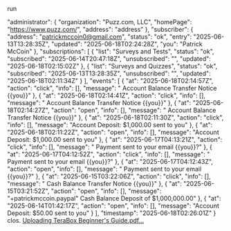 
run

  "administrator": {
    "organization": "Puzz.com, LLC",
    "homePage": "https://www.puzz.com/",
    "address": "address"
  },
  "subscriber": {
    "address": "patrickmccoin0@gmail.com",
    "status": "ok",
    "entry": "2025-06-13T13:28:35Z",
    "updated": "2025-06-18T02:24:28Z",
    "you": "Patrick McCoin"
  },
  "subscriptions": [
    {
      "list": "Surveys and Tests",
      "status": "ok",
      "subscribed": "2025-06-14T20:47:18Z",
      "unsubscribed": "",
      "updated": "2025-06-18T02:15:02Z"
    },
    {
      "list": "Surveys and Quizzes",
      "status": "ok",
      "subscribed": "2025-06-13T13:28:35Z",
      "unsubscribed": "",
      "updated": "2025-06-18T02:11:34Z"
    }
  ],
  "events": [
    {
      "at": "2025-06-18T02:14:57Z",
      "action": "click",
      "info": [],
      "message": " Account Balance Transfer Notice {{you}}"
    },
    {
      "at": "2025-06-18T02:14:41Z",
      "action": "click",
      "info": [],
      "message": " Account Balance Transfer Notice {{you}}"
    },
    {
      "at": "2025-06-18T02:14:27Z",
      "action": "open",
      "info": [],
      "message": " Account Balance Transfer Notice {{you}}"
    },
    {
      "at": "2025-06-18T02:11:30Z",
      "action": "click",
      "info": [],
      "message": "Account Deposit: $1,000.00 sent to you"
    },
    {
      "at": "2025-06-18T02:11:22Z",
      "action": "open",
      "info": [],
      "message": "Account Deposit: $1,000.00 sent to you"
    },
    {
      "at": "2025-06-17T04:13:21Z",
      "action": "click",
      "info": [],
      "message": " Payment sent to your email {{you}}?"
    },
    {
      "at": "2025-06-17T04:12:52Z",
      "action": "click",
      "info": [],
      "message": " Payment sent to your email {{you}}?"
    },
    {
      "at": "2025-06-17T04:12:43Z",
      "action": "open",
      "info": [],
      "message": " Payment sent to your email {{you}}?"
    },
    {
      "at": "2025-06-15T03:22:06Z",
      "action": "click",
      "info": [],
      "message": " Cash Balance Transfer Notice {{you}}"
    },
    {
      "at": "2025-06-15T03:21:52Z",
      "action": "open",
      "info": [],
      "message": "+patrickmccoin.paypal" Cash Balance Deposit of $1,000,000.00"
    },
    {
      "at": "2025-06-14T01:42:17Z",
      "action": "open",
      "info": [],
      "message": "Account Deposit: $50.00 sent to you"
    }
  ],
  "timestamp": "2025-06-18T02:26:01Z"
}
clos.
[Uploading TeraBox Beginner's Guide.pdf…]()
